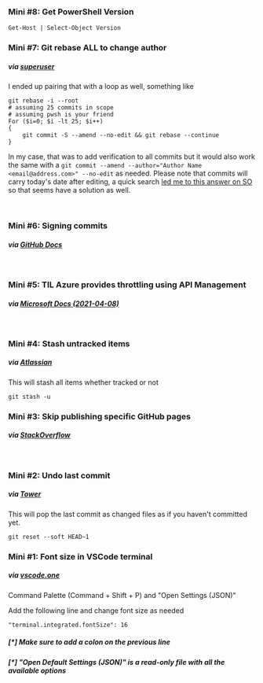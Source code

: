 ### Mini #8: Get PowerShell Version
```
Get-Host | Select-Object Version
```

### Mini #7: Git rebase ALL to change author
##### via [superuser](hhttps://superuser.com/a/1063311)
I ended up pairing that with a loop as well, something like
```
git rebase -i --root
# assuming 25 commits in scope
# assuming pwsh is your friend
For ($i=0; $i -lt 25; $i++)
{
    git commit -S --amend --no-edit && git rebase --continue
}
```
In my case, that was to add verification to all commits but it would also work the same with a `git commit --amend --author="Author Name <email@address.com>" --no-edit` as needed. Please note that commits will carry today's date after editing, a quick search [led me to this answer on SO](https://stackoverflow.com/a/41301726) so that seems have a solution as well.

<br />

### Mini #6: Signing commits
##### via [GitHub Docs](https://docs.github.com/en/github/authenticating-to-github/about-commit-signature-verification#gpg-commit-signature-verification)
<br/>

### Mini #5: TIL Azure provides throttling using API Management
##### via [Microsoft Docs (2021-04-08) ](https://docs.microsoft.com/en-au/azure/api-management/transform-api#protect-an-api-by-adding-rate-limit-policy-throttling)
<br/>

### Mini #4: Stash untracked items
##### via [Atlassian](https://www.atlassian.com/git/tutorials/saving-changes/git-stash#stashing-untracked-or-ignored)
This will stash all items whether tracked or not
```
git stash -u
```
### Mini #3: Skip publishing specific GitHub pages
##### via [StackOverflow](https://stackoverflow.com/a/40135559)
<br/>

### Mini #2: Undo last commit
##### via [Tower](https://www.git-tower.com/learn/git/faq/undo-last-commit/)
This will pop the last commit as changed files as if you haven't committed yet.
```
git reset --soft HEAD~1
```

### Mini #1: Font size in VSCode terminal
##### via [vscode.one](https://vscode.one/terminal-font-size/)
Command Palette (Command + Shift + P) and "Open Settings (JSON)"

Add the following line and change font size as needed
```
"terminal.integrated.fontSize": 16
```
##### [*] Make sure to add a colon on the previous line
##### [*] "Open Default Settings (JSON)" is a read-only file with all the available options